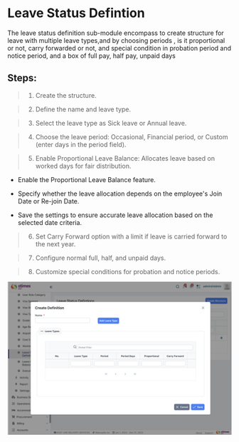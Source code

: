 # Leave Status Defintion 
The leave status definition sub-module encompass to create structure for leave with multiple leave types,and by choosing periods , is it proportional or not, carry forwarded or not, and special condition in probation period and notice period, and a box of full pay, half pay, unpaid days 
## Steps:

> 1. Create the structure.

>2. Define the name and leave type.

>3. Select the leave type as Sick leave or Annual leave.

>4. Choose the leave period: Occasional, Financial period, or Custom (enter days in the period field).

>5. Enable Proportional Leave Balance: Allocates leave based on worked days for fair distribution. 
- Enable the Proportional Leave Balance feature.

- Specify whether the leave allocation depends on the employee's Join Date or Re-join Date.
- Save the settings to ensure accurate leave allocation based on the selected date criteria.

>6. Set Carry Forward option with a limit if leave is carried forward to the next year.

>7. Configure normal full, half, and unpaid days.

>8. Customize special conditions for probation and notice periods.


![alt text](<../../images/leave status definition.png>)


